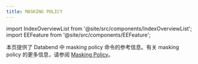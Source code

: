 ```yaml
---
title: MASKING POLICY
---
```

import IndexOverviewList from '@site/src/components/IndexOverviewList';
import EEFeature from '@site/src/components/EEFeature';

<EEFeature featureName='MASKING POLICY'/>

本页提供了 Databend 中 masking policy 命令的参考信息。有关 masking policy 的更多信息，请参阅 [Masking Policy](/guides/security/masking-policy)。

<IndexOverviewList />